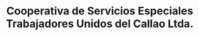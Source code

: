 ---
title: "Cooperativa de Servicios Especiales Trabajadores Unidos del Callao Ltda."
url: /callao/cooperativa-de-servicios-especiales-trabajadores-unidos-del-callao-ltda/
shop: supermercado
---